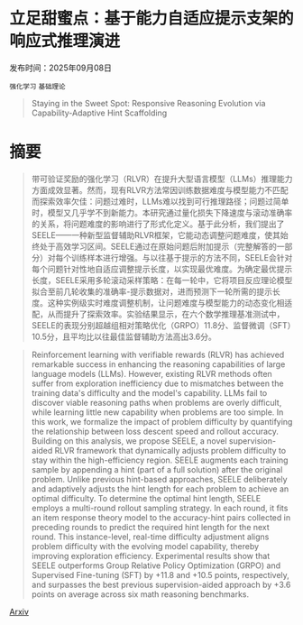 # 立足甜蜜点：基于能力自适应提示支架的响应式推理演进

发布时间：2025年09月08日

`强化学习` `基础理论`

> Staying in the Sweet Spot: Responsive Reasoning Evolution via Capability-Adaptive Hint Scaffolding

# 摘要

> 带可验证奖励的强化学习（RLVR）在提升大型语言模型（LLMs）推理能力方面成效显著。然而，现有RLVR方法常因训练数据难度与模型能力不匹配而探索效率欠佳：问题过难时，LLMs难以找到可行推理路径；问题过简单时，模型又几乎学不到新能力。本研究通过量化损失下降速度与滚动准确率的关系，将问题难度的影响进行了形式化定义。基于此分析，我们提出了SEELE——一种新型监督辅助RLVR框架，它能动态调整问题难度，使其始终处于高效学习区间。SEELE通过在原始问题后附加提示（完整解答的一部分）对每个训练样本进行增强。与以往基于提示的方法不同，SEELE会针对每个问题针对性地自适应调整提示长度，以实现最优难度。为确定最优提示长度，SEELE采用多轮滚动采样策略：在每一轮中，它将项目反应理论模型拟合至前几轮收集的准确率-提示数据对，进而预测下一轮所需的提示长度。这种实例级实时难度调整机制，让问题难度与模型能力的动态变化相适配，从而提升了探索效率。实验结果显示，在六个数学推理基准测试中，SEELE的表现分别超越组相对策略优化（GRPO）11.8分、监督微调（SFT）10.5分，且平均比以往最佳监督辅助方法高出3.6分。

> Reinforcement learning with verifiable rewards (RLVR) has achieved remarkable success in enhancing the reasoning capabilities of large language models (LLMs). However, existing RLVR methods often suffer from exploration inefficiency due to mismatches between the training data's difficulty and the model's capability. LLMs fail to discover viable reasoning paths when problems are overly difficult, while learning little new capability when problems are too simple. In this work, we formalize the impact of problem difficulty by quantifying the relationship between loss descent speed and rollout accuracy. Building on this analysis, we propose SEELE, a novel supervision-aided RLVR framework that dynamically adjusts problem difficulty to stay within the high-efficiency region. SEELE augments each training sample by appending a hint (part of a full solution) after the original problem. Unlike previous hint-based approaches, SEELE deliberately and adaptively adjusts the hint length for each problem to achieve an optimal difficulty. To determine the optimal hint length, SEELE employs a multi-round rollout sampling strategy. In each round, it fits an item response theory model to the accuracy-hint pairs collected in preceding rounds to predict the required hint length for the next round. This instance-level, real-time difficulty adjustment aligns problem difficulty with the evolving model capability, thereby improving exploration efficiency. Experimental results show that SEELE outperforms Group Relative Policy Optimization (GRPO) and Supervised Fine-tuning (SFT) by +11.8 and +10.5 points, respectively, and surpasses the best previous supervision-aided approach by +3.6 points on average across six math reasoning benchmarks.

[Arxiv](https://arxiv.org/abs/2509.06923)